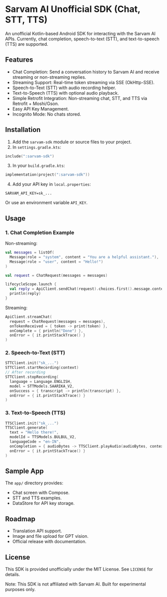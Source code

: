 # Sarvam AI Unofficial SDK (Chat, STT, TTS)

An unofficial Kotlin-based Android SDK for interacting with the Sarvam AI APIs. Currently, chat completion, speech-to-text (STT), and text-to-speech (TTS) are supported.

## Features

* Chat Completion: Send a conversation history to Sarvam AI and receive streaming or non-streaming replies.
* Streaming Support: Real-time token streaming via SSE (OkHttp-SSE).
* Speech-to-Text (STT) with audio recording helper.
* Text-to-Speech (TTS) with optional audio playback.
* Simple Retrofit Integration: Non-streaming chat, STT, and TTS via Retrofit + Moshi/Gson.
* Easy API Key Management.
* Incognito Mode: No chats stored.

## Installation

1. Add the `sarvam-sdk` module or source files to your project.
2. In `settings.gradle.kts`:

```kotlin
include(":sarvam-sdk")
```

3. In your `build.gradle.kts`:

```kotlin
implementation(project(":sarvam-sdk"))
```

4. Add your API key in `local.properties`:

```properties
SARVAM_API_KEY=sk_...
```

Or use an environment variable `API_KEY`.

## Usage

### 1. Chat Completion Example

Non-streaming:

```kotlin
val messages = listOf(
  Message(role = "system", content = "You are a helpful assistant."),
  Message(role = "user", content = "Hello!")
)

val request = ChatRequest(messages = messages)

lifecycleScope.launch {
  val reply = ApiClient.sendChat(request).choices.first().message.content
  println(reply)
}
```

Streaming:

```kotlin
ApiClient.streamChat(
  request = ChatRequest(messages = messages),
  onTokenReceived = { token -> print(token) },
  onComplete = { println("Done") },
  onError = { it.printStackTrace() }
)
```

### 2. Speech-to-Text (STT)

```kotlin
STTClient.init("sk_...")
STTClient.startRecording(context)
// After recording
STTClient.stopRecording(
  language = Language.ENGLISH,
  model = STTModels.SAARIKA_V2,
  onSuccess = { transcript -> println(transcript) },
  onError = { it.printStackTrace() }
)
```

### 3. Text-to-Speech (TTS)

```kotlin
TTSClient.init("sk_...")
TTSClient.generate(
  text = "Hello there!",
  modelId = TTSModels.BULBUL_V2,
  languageCode = "en-IN",
  onCompletion = { audioBytes -> TTSClient.playAudio(audioBytes, context) },
  onError = { it.printStackTrace() }
)
```

## Sample App

The `app/` directory provides:

* Chat screen with Compose.
* STT and TTS examples.
* DataStore for API key storage.

## Roadmap

* Translation API support.
* Image and file upload for GPT vision.
* Official release with documentation.

## License

This SDK is provided unofficially under the MIT License. See `LICENSE` for details.

Note: This SDK is not affiliated with Sarvam AI. Built for experimental purposes only.
